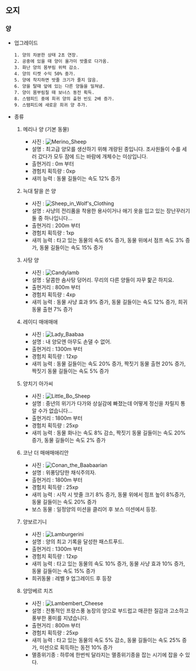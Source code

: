 ## 오지
### 양

+ 업그레이드

      1. 양의 차분한 상태 2초 연장.
      2. 공중에 있을 때 양이 올가미 밧줄로 다가옴.
      3. 화난 양의 몸부림 위력 감소.
      4. 양의 티켓 수익 50% 중가.
      5. 양에 착지하면 밧줄 크기가 줄지 않음.
      6. 양을 탈때 앞에 있는 다른 양들을 밀쳐냄.
      7. 양이 몸부림칠 때 보너스 동전 획득.
      8. 스탬피드 중에 희귀 양의 출현 빈도 2배 증가.
      9. 스탬피드에 새로운 희귀 양 추가.

+ 종류

  1. 메리나 양 (기본 동물)
      + 사진 : ![Merino_Sheep](./원웅/picture_sheep/Merino_Sheep.png)
      + 설명 : 최고급 양모를 생산하기 위해 개량된 종입니다.
조사원들이 수를 세러 갔다가 모두 잠에 드는 바람에 개체수는 미상입니다.
      + 출현거리 : 0m 부터
      + 경험치 획득량 : 0xp
      + 새끼 능력 : 동물 길들이는 속도 12% 증가

  2. 늑대 탈을 쓴 양
      + 사진 : ![Sheep_in_Wolf's_Clothing](./원웅/picture_sheep/Sheep_in_Wolf's_Clothing.png)
      + 설명 : 사냥의 전리품을 착용한 용사이거나 애기 옷을 입고 있는 장난꾸러기 둘 중 하나입니다...
      + 출현거리 : 200m 부터
      + 경험치 획득량 : 1xp
      + 새끼 능력 : 타고 있는 동물의 속도 6% 증가, 동물 위에서 점프 속도 3% 증가, 동물 길들이는 속도 15% 증가
  3. 사탕 양
      + 사진 : ![Candylamb](./원웅/picture_sheep/Candylamb.png)
      + 설명 : 달콤한 솜사탕 덩어리. 무리의 다른 양들이 자꾸 핥곤 하지요.
      + 출현거리 : 800m 부터
      + 경험치 획득량 : 4xp
      + 새끼 능력 : 동물 사냥 효과 9% 증가, 동물 길들이는 속도 12% 증가, 희귀동물 출현 7% 증가
  4. 레이디 매애매애
      + 사진 : ![Lady_Baabaa](./원웅/picture_sheep/Lady_Baabaa.png)
      + 설명 : 내 양모엔 아무도 손댈 수 없어.
      + 출현거리 : 1300m 부터
      + 경험치 획득량 : 12xp
      + 새끼 능력 : 동물 길들이는 속도 20% 증가, 짝짓기 동물 출현 20% 증가, 짝짓기 동물 길들이는 속도 5% 증가
  5. 양치기 아가씨
      + 사진 : ![Little_Bo_Sheep](./원웅/picture_sheep/Little_Bo_Sheep.png)
      + 설명 : 중년의 위기가 다가와 상실감에 빠졌는데 어떻게 정신을 차릴지 통 알 수가 없습니다...
      + 출현거리 : 1800m 부터
      + 경험치 획득량 : 25xp
      + 새끼 능력 : 동물 화나는 속도 8% 감소, 짝짓기 동물 길들이는 속도 20% 증가, 동물 길들이는 속도 2% 증가
  6. 코난 더 매애매애리안
      + 사진 : ![Conan_the_Baabaarian](./원웅/picture_sheep/Conan_the_Baabaarian.png)
      + 설명 : 위풍당당한 채식주의자.
      + 출현거리 : 1800m 부터
      + 경험치 획득량 : 25xp
      + 새끼 능력 : 시작 시 밧줄 크기 8% 증가, 동물 위에서 점프 높이 8%증가, 동물 길들이는 속도 20% 증가
      + 보스 동물 : 일정양의 미션을 클리어 후 보스 미션에서 등장.
  7. 양보르기니
      + 사진 : ![Lamburgerini](./원웅/picture_sheep/Lamburgerini.png)
      + 설명 : 양의 최고 기록을 달성한 패스트푸드.
      + 출현거리 : 1300m 부터
      + 경험치 획득량 : 12xp
      + 새끼 능력 : 타고 있는 동물의 속도 10% 증가, 동물 사냥 효과 10% 증가, 동물 길들이는 속도 15% 증가
      + 희귀동물 : 레벨 9 업그레이드 후 등장
  8. 양망베르 치즈
      + 사진 : ![Lambembert_Cheese](./원웅/picture_sheep/Lambembert_Cheese.png)
      + 설명 : 전통적인 프랑스풍 농장의 양으로 부드럽고 매끈한 질감과 고소하고 풍부한 풍미를 지녔습니다.
      + 출현거리 : 800m 부터
      + 경험치 획득량 : 25xp
      + 새끼 능력 : 타고 있는 동물의 속도 5% 감소, 동물 길들이는 속도 25% 증가, 미션으로 획득하는 동전 10% 증가
      + 멸종위기종 : 하루에 한번씩 달라지는 멸종위기종을 잡는 시기에 잡을 수 있다.
